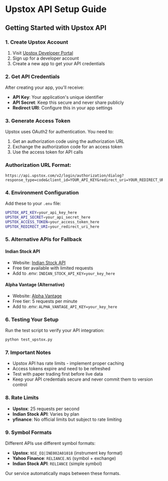 # Upstox API Setup Guide

## Getting Started with Upstox API

### 1. Create Upstox Account
1. Visit [Upstox Developer Portal](https://upstox.com/developer/)
2. Sign up for a developer account
3. Create a new app to get your API credentials

### 2. Get API Credentials
After creating your app, you'll receive:
- **API Key**: Your application's unique identifier
- **API Secret**: Keep this secure and never share publicly
- **Redirect URI**: Configure this in your app settings

### 3. Generate Access Token
Upstox uses OAuth2 for authentication. You need to:
1. Get an authorization code using the authorization URL
2. Exchange the authorization code for an access token
3. Use the access token for API calls

### Authorization URL Format:
```
https://api.upstox.com/v2/login/authorization/dialog?response_type=code&client_id=YOUR_API_KEY&redirect_uri=YOUR_REDIRECT_URI
```

### 4. Environment Configuration
Add these to your `.env` file:
```bash
UPSTOX_API_KEY=your_api_key_here
UPSTOX_API_SECRET=your_api_secret_here
UPSTOX_ACCESS_TOKEN=your_access_token_here
UPSTOX_REDIRECT_URI=your_redirect_uri_here
```

### 5. Alternative APIs for Fallback

#### Indian Stock API
- Website: [Indian Stock API](https://indianstockapi.com/)
- Free tier available with limited requests
- Add to .env: `INDIAN_STOCK_API_KEY=your_key_here`

#### Alpha Vantage (Alternative)
- Website: [Alpha Vantage](https://www.alphavantage.co/)
- Free tier: 5 requests per minute
- Add to .env: `ALPHA_VANTAGE_API_KEY=your_key_here`

### 6. Testing Your Setup
Run the test script to verify your API integration:
```bash
python test_upstox.py
```

### 7. Important Notes
- Upstox API has rate limits - implement proper caching
- Access tokens expire and need to be refreshed
- Test with paper trading first before live data
- Keep your API credentials secure and never commit them to version control

### 8. Rate Limits
- **Upstox**: 25 requests per second
- **Indian Stock API**: Varies by plan
- **yfinance**: No official limits but subject to rate limiting

### 9. Symbol Formats
Different APIs use different symbol formats:
- **Upstox**: `NSE_EQ|INE002A01018` (instrument key format)
- **Yahoo Finance**: `RELIANCE.NS` (symbol + exchange)
- **Indian Stock API**: `RELIANCE` (simple symbol)

Our service automatically maps between these formats.
